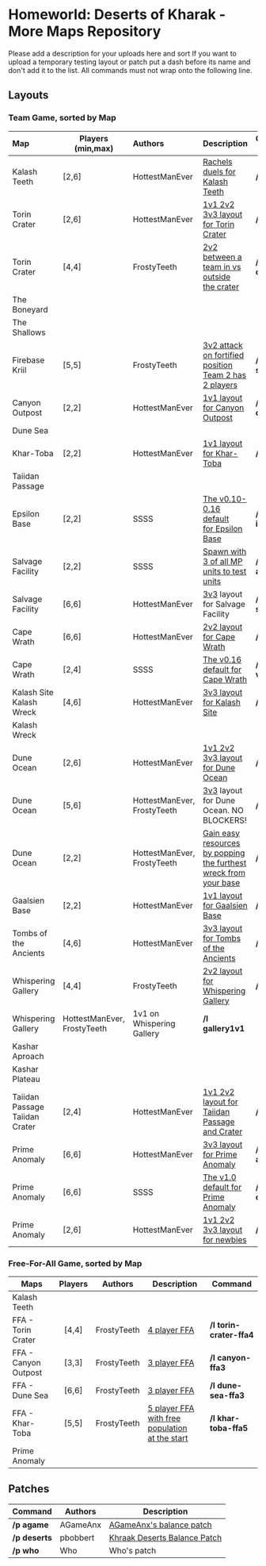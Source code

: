 # Homeworld: Deserts of Kharak - More Maps Repository
Please add a description for your uploads here and sort 
If you want to upload a temporary testing layout or patch put a dash before its name and don't add it to the list.
All commands must not wrap onto the following line.

## Layouts 
### Team Game, sorted by Map

| Map |Players (min,max)| Authors | Description | Command &nbsp; &nbsp; &nbsp; copypaste|
| :--- | --- | :--- | :--- | :------------------------ 
| Kalash Teeth | [2,6] |  HottestManEver | [Rachels duels for Kalash Teeth](layouts/rachels.jpg)| **/l rachels** 
| Torin Crater | [2,6] |  HottestManEver | [1v1 2v2 3v3 layout for Torin Crater](layouts/crater2v2.png)| **/l torin** 
| Torin Crater | [4,4] | FrostyTeeth | [2v2 between a team in vs outside<br/>the crater](layouts/torin-crater-inout.png) | **/l torin-crater-inout**
| The Boneyard |    |      |    |     
| The Shallows |    |      |    |     
| Firebase Kriil | [5,5] |  FrostyTeeth | [3v2 attack on fortified position<br/>Team 2 has 2 players](layouts/firebase-siege-3v2.png) | **/l firebase-siege-3v2** 
| Canyon Outpost | [2,2] |  HottestManEver | [1v1 layout for Canyon Outpost](layouts/canyon1v1.png)| **/l canyon1v1** 
| Dune Sea |    |      ||     
| Khar-Toba | [2,2] | HottestManEver | [1v1 layout for Khar-Toba](layouts/toba1v1.jpg)| **/l toba1v1** 
| Taiidan Passage |    |      | |     
| Epsilon Base | [2,2] |  SSSS | [The v0.10-0.16 default<br/>for Epsilon Base](layouts/epsilon-inbase.png)| **/l epsilon-inbase** 
| Salvage Facility | [2,2] |  SSSS | [Spawn with 3 of all MP units to test units](layouts/salvage-all-units.png)| **/l salvage-all-units** 
| Salvage Facility | [6,6] | HottestManEver | [3v3](layouts/salvage3v3) layout for Salvage Facility| **/l salvage3v3** 
| Cape Wrath | [6,6] | HottestManEver | [2v2 layout for Cape Wrath](layouts/wrath2v2.jpg)| **/l wrath3v3** 
| Cape Wrath | [2,4] |  SSSS | [The v0.16 default for Cape Wrath](layouts/cape-valley.png)| **/l cape-valley** 
| Kalash Site <br/> Kalash Wreck | [4,6] |  HottestManEver | [3v3 layout for Kalash Site](layouts/kalash3v3.jpg)| **/l kalash3v3** 
| Kalash Wreck |    |      ||     
| Dune Ocean | [2,6] |  HottestManEver | [1v1 2v2 3v3 layout for Dune Ocean](layouts/ocean3v3.jpg)| **/l ocean** 
| Dune Ocean | [5,6] |  HottestManEver, FrostyTeeth | [3v3](layouts/ocean3v3.jpg) layout for Dune Ocean. NO BLOCKERS!| **/l ocean3v3** 
| Dune Ocean | [2,2] | HottestManEver, FrostyTeeth | [Gain easy resources by popping the furthest wreck from your base](layouts/dune1v1.png)| **/l dune1v1** 
| Gaalsien Base | [2,2] |  HottestManEver | [1v1 layout for Gaalsien Base](layouts/gbase1v1.jpg)| **/l gbase1v1** 
| Tombs of the Ancients | [4,6] | HottestManEver | [3v3 layout for Tombs of the Ancients](layouts/tombs3v3.jpg)| **/l tombs3v3** 
| Whispering Gallery | [4,4] | FrostyTeeth | [2v2 layout for Whispering Gallery](layouts/wg-2v2.png)| **/l wg-2v2** 
| Whispering Gallery | HottestManEver, FrostyTeeth | 1v1 on Whispering Gallery| **/l gallery1v1** 
| Kashar Aproach |    |      ||     
| Kashar Plateau |    |      ||     
| Taiidan Passage<br/>Taiidan Crater | [2,4] |  HottestManEver | [1v1 2v2 layout for Taiidan Passage and Crater](layouts/taiidan.png)| **/l taiidan** 
| Prime Anomaly | [6,6] |  HottestManEver | [3v3 layout for Prime Anomaly](layouts/anomaly3v3.jpg)| **/l anomaly3v3** 
| Prime Anomaly | [6,6] |  SSSS | [The v1.0 default for Prime Anomaly](layouts/anomaly-claw.jpg)| **/l anomaly-claw** 
| Prime Anomaly | [2,6] | HottestManEver | [1v1 2v2 3v3 layout for newbies](layouts/simple.jpg)| **/l simple** 



### Free-For-All Game, sorted by Map

| Maps | Players | Authors | Description| Command 
| ---- | :-----: | ------- | -----------| ------- 
| Kalash Teeth |    |      ||     
| FFA - Torin Crater | [4,4] | FrostyTeeth | [4 player FFA](layouts/torin-crater-ffa4.png)| **/l torin-crater-ffa4** 
| FFA - Canyon Outpost | [3,3] |  FrostyTeeth | [3 player FFA](layouts/canyon-ffa3.png)| **/l canyon-ffa3** 
| FFA - Dune Sea | [6,6] |  FrostyTeeth | [3 player FFA](layouts/dune-sea-ffa3.png)| **/l dune-sea-ffa3** 
| FFA - Khar-Toba | [5,5] | FrostyTeeth | [5 player FFA with free population<br/>at the start](layouts/khar-toba-ffa5.png)| **/l khar-toba-ffa5** 
| Prime Anomaly |    |      ||     








































## Patches
| Command | Authors | Description
| ------- | ------- | -----------
| **/p agame** | AGameAnx | [AGameAnx's balance patch](https://docs.google.com/document/d/1WulBuxTnjEn3-r0P7UrTQSzijdb_9oGVMEy1BMBU2iQ)
| **/p deserts** | pbobbert | [Khraak Deserts Balance Patch](https://cdn.discordapp.com/attachments/509996599955554305/541211898771931136/Balancing_a_Desert_TooTwo_version_18.pdf)
| **/p who** | Who | Who's patch

